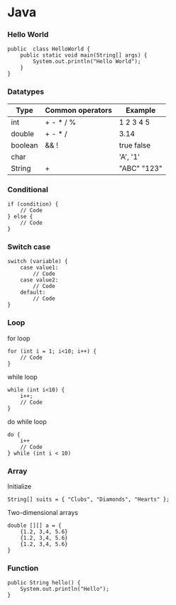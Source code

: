 # Java

### Hello World
```
public  class HelloWorld {
    public static void main(String[] args) {
        System.out.println("Hello World");
    }
}
```

### Datatypes

|Type|Common operators|Example|
|---|---|---|
|int|+ - * / %|1 2 3 4 5|
|double|+ -  * /|3.14|
|boolean|&& !|true false|
|char| |'A', '1'|
|String|+|"ABC" "123"|

### Conditional

```
if (condition) {
    // Code
} else {
    // Code
}
```

### Switch case
```
switch (variable) {
    case value1:
        // Code
    case value2:
        // Code
    default:
        // Code
}
```

### Loop
for loop
```
for (int i = 1; i<10; i++) {
    // Code
}
```

while loop
```
while (int i<10) {
    i++;
    // Code
}
```

do while loop
```
do {
    i++
    // Code
} while (int i < 10)
```

### Array
Initialize
```
String[] suits = { "Clubs", "Diamonds", "Hearts" };
```
Two-dimensional arrays
```
double [][] a = {
    {1.2, 3,4, 5.6}
    {1.2, 3,4, 5.6}
    {1.2, 3,4, 5.6}
}
```

### Function
```
public String hello() {
    System.out.println("Hello");
}
```

